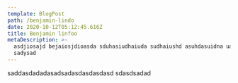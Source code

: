 ```yaml
---
template: BlogPost
path: /benjamin-lindo
date: 2020-10-12T05:12:45.616Z
title: Benjamin linfoo
metaDescription: >-
  asdjiosajd bejaiosjdioasda sduhasiudhaiuda sudhaiushd asuhdasuidna uasdhuiasdn
  sadysad
---
```

saddasdadadasadsadasdasdasdasd sdasdsadad
